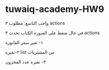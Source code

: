 # tuwaiq-academy-HW9
واجب التاسع: مطلوب ٣ actions

في حال ضغط على الصورة الكتاب تحدث ٣ actions

١- تغير سعر الفاتورة

٢-تغيرة list من المشتريات

٣- تغيره عدد المخزون
